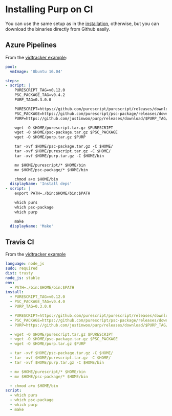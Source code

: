 # Installing Purp on CI

You can use the same setup as in the [installation](./intro.html#Installation), otherwise, but you can download the binaries directly from Github easily.

## Azure Pipelines

From the [vidtracker example](https://raw.githubusercontent.com/justinwoo/vidtracker/master/azure-pipelines.yml):

```yml
pool:
  vmImage: 'Ubuntu 16.04'

steps:
- script: |
    PURESCRIPT_TAG=v0.12.0
    PSC_PACKAGE_TAG=v0.4.2
    PURP_TAG=0.3.0.0

    PURESCRIPT=https://github.com/purescript/purescript/releases/download/$PURESCRIPT_TAG/linux64.tar.gz
    PSC_PACKAGE=https://github.com/purescript/psc-package/releases/download/$PSC_PACKAGE_TAG/linux64.tar.gz
    PURP=https://github.com/justinwoo/purp/releases/download/$PURP_TAG/linux.tar.gz

    wget -O $HOME/purescript.tar.gz $PURESCRIPT
    wget -O $HOME/psc-package.tar.gz $PSC_PACKAGE
    wget -O $HOME/purp.tar.gz $PURP

    tar -xvf $HOME/psc-package.tar.gz -C $HOME/
    tar -xvf $HOME/purescript.tar.gz -C $HOME/
    tar -xvf $HOME/purp.tar.gz -C $HOME/bin

    mv $HOME/purescript/* $HOME/bin
    mv $HOME/psc-package/* $HOME/bin

    chmod a+x $HOME/bin
  displayName: 'Install deps'
- script: |
    export PATH=./bin:$HOME/bin:$PATH

    which purs
    which psc-package
    which purp

    make
  displayName: 'Make'
```

## Travis CI

From the [vidtracker example](https://raw.githubusercontent.com/justinwoo/vidtracker/master/.travis.yml)

```yml
language: node_js
sudo: required
dist: trusty
node_js: stable
env:
  - PATH=./bin:$HOME/bin:$PATH
install:
  - PURESCRIPT_TAG=v0.12.0
  - PSC_PACKAGE_TAG=v0.4.0
  - PURP_TAG=0.3.0.0

  - PURESCRIPT=https://github.com/purescript/purescript/releases/download/$PURESCRIPT_TAG/linux64.tar.gz
  - PSC_PACKAGE=https://github.com/purescript/psc-package/releases/download/$PSC_PACKAGE_TAG/linux64.tar.gz
  - PURP=https://github.com/justinwoo/purp/releases/download/$PURP_TAG/linux.tar.gz

  - wget -O $HOME/purescript.tar.gz $PURESCRIPT
  - wget -O $HOME/psc-package.tar.gz $PSC_PACKAGE
  - wget -O $HOME/purp.tar.gz $PURP

  - tar -xvf $HOME/psc-package.tar.gz -C $HOME/
  - tar -xvf $HOME/purescript.tar.gz -C $HOME/
  - tar -xvf $HOME/purp.tar.gz -C $HOME/bin

  - mv $HOME/purescript/* $HOME/bin
  - mv $HOME/psc-package/* $HOME/bin

  - chmod a+x $HOME/bin
script:
  - which purs
  - which psc-package
  - which purp
  - make
```
